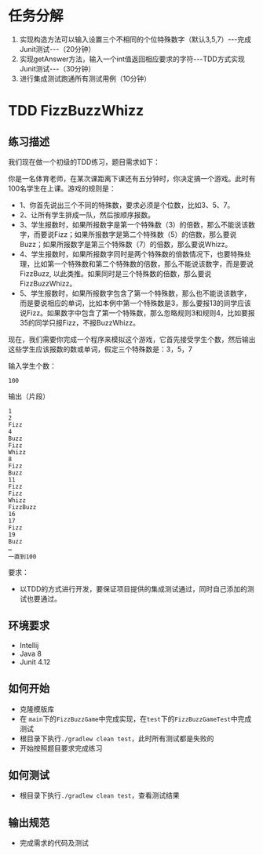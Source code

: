 # 任务分解
1. 实现构造方法可以输入设置三个不相同的个位特殊数字（默认3,5,7）---完成Junit测试---（20分钟）
2. 实现getAnswer方法，输入一个int值返回相应要求的字符---TDD方式实现Junit测试---（30分钟）
3. 进行集成测试跑通所有测试用例（10分钟）

# TDD FizzBuzzWhizz

## 练习描述

我们现在做一个初级的TDD练习，题目需求如下：

你是一名体育老师，在某次课距离下课还有五分钟时，你决定搞一个游戏。此时有100名学生在上课。游戏的规则是：

+ 1、你首先说出三个不同的特殊数，要求必须是个位数，比如3、5、7。
+ 2、让所有学生排成一队，然后按顺序报数。
+ 3、学生报数时，如果所报数字是第一个特殊数（3）的倍数，那么不能说该数字，而要说Fizz；如果所报数字是第二个特殊数（5）的倍数，那么要说Buzz；如果所报数字是第三个特殊数（7）的倍数，那么要说Whizz。
+ 4、学生报数时，如果所报数字同时是两个特殊数的倍数情况下，也要特殊处理，比如第一个特殊数和第二个特殊数的倍数，那么不能说该数字，而是要说FizzBuzz, 以此类推。如果同时是三个特殊数的倍数，那么要说FizzBuzzWhizz。
+ 5、学生报数时，如果所报数字包含了第一个特殊数，那么也不能说该数字，而是要说相应的单词，比如本例中第一个特殊数是3，那么要报13的同学应该说Fizz。如果数字中包含了第一个特殊数，那么忽略规则3和规则4，比如要报35的同学只报Fizz，不报BuzzWhizz。
 
现在，我们需要你完成一个程序来模拟这个游戏，它首先接受学生个数，然后输出这些学生应该报数的数或单词，假定三个特殊数是：3，5，7

输入学生个数：
```
100
```

输出（片段）
```
1
2
Fizz
4
Buzz
Fizz
Whizz
8
Fizz
Buzz
11
Fizz
Fizz
Whizz
FizzBuzz
16
17
Fizz
19
Buzz 
…
一直到100
```

要求：
- 以TDD的方式进行开发，要保证项目提供的集成测试通过，同时自己添加的测试也要通过。

## 环境要求

- Intellij
- Java 8
- Junit 4.12

## 如何开始

- 克隆模版库
- 在 `main`下的`FizzBuzzGame`中完成实现，在`test`下的`FizzBuzzGameTest`中完成测试
- 根目录下执行`./gradlew clean test`，此时所有测试都是失败的
- 开始按照题目要求完成练习

## 如何测试
- 根目录下执行`./gradlew clean test`，查看测试结果

## 输出规范
- 完成需求的代码及测试